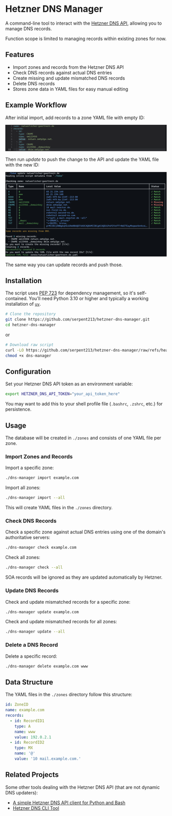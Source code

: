 # Hetzner DNS Manager

A command-line tool to interact with the [Hetzner DNS API](https://dns.hetzner.com/api-docs), allowing you to manage DNS records.

Function scope is limited to managing records within existing zones for now.

## Features

- Import zones and records from the Hetzner DNS API
- Check DNS records against actual DNS entries
- Create missing and update mismatched DNS records
- Delete DNS records
- Stores zone data in YAML files for easy manual editing

## Example Workflow

After initial import, add records to a zone YAML file with empty ID:

![Adding a record to a zone YAML file](docs/demo_edit_add.webp)

Then run *update* to push the change to the API and update the YAML file with the new ID:

![Running the update command](docs/demo_update.webp)

The same way you can update records and push those.

## Installation

The script uses [PEP 723](https://thisdavej.com/share-python-scripts-like-a-pro-uv-and-pep-723-for-easy-deployment/) for dependency management, so it's self-contained. You'll need Python 3.10 or higher and typically a working installation of [`uv`](https://docs.astral.sh/uv/).

```bash
# Clone the repository
git clone https://github.com/serpent213/hetzner-dns-manager.git
cd hetzner-dns-manager
```

or

```bash
# Download raw script
curl -LO https://github.com/serpent213/hetzner-dns-manager/raw/refs/heads/master/dns-manager
chmod +x dns-manager
```

## Configuration

Set your Hetzner DNS API token as an environment variable:

```bash
export HETZNER_DNS_API_TOKEN="your_api_token_here"
```

You may want to add this to your shell profile file (`.bashrc`, `.zshrc`, etc.) for persistence.

## Usage

The database will be created in `./zones` and consists of one YAML file per zone.

### Import Zones and Records

Import a specific zone:

```bash
./dns-manager import example.com
```

Import all zones:

```bash
./dns-manager import --all
```

This will create YAML files in the `./zones` directory.

### Check DNS Records

Check a specific zone against actual DNS entries using one of the domain's authoritative servers:

```bash
./dns-manager check example.com
```

Check all zones:

```bash
./dns-manager check --all
```

SOA records will be ignored as they are updated automatically by Hetzner.

### Update DNS Records

Check and update mismatched records for a specific zone:

```bash
./dns-manager update example.com
```

Check and update mismatched records for all zones:

```bash
./dns-manager update --all
```

### Delete a DNS Record

Delete a specific record:

```bash
./dns-manager delete example.com www
```

## Data Structure

The YAML files in the `./zones` directory follow this structure:

```yaml
id: ZoneID
name: example.com
records:
  - id: RecordID1
    type: A
    name: www
    value: 192.0.2.1
  - id: RecordID2
    type: MX
    name: '@'
    value: '10 mail.example.com.'
```

## Related Projects

Some other tools dealing with the Hetzner DNS API (that are not dynamic DNS updaters):

- [A simple Hetzner DNS API client for Python and Bash](https://github.com/arcanemachine/hetzner-dns-tools)
- [Hetzner DNS CLI Tool](https://github.com/lanbugs/hdns_cli/)
